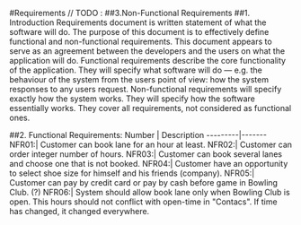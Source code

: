 #Requirements
// TODO : ##3.Non-Functional Requirements
##1. Introduction
Requirements document is written statement of what the software will do. 
The purpose of this document is to effectively define functional and non-functional requirements. This document appears to serve as an agreement between the developers and the users on what the application will do. 
Functional requirements describe the core functionality of the application. They will specify what software will do — e.g. the behaviour of the system from the users point of view: how the system responses to any users request. 
Non-functional requirements will specify exactly how the system works. They will specify how the software essentially works. They cover all requirements, not considered as functional ones.

##2. Functional Requirements:
Number | Description
---------|-------
NFR01:| Customer can book lane for an hour at least.
NFR02:| Customer can order integer number of hours.
NFR03:| Customer can book several lanes and choose one that is not booked.
NFR04:| Customer have an opportunity to select shoe size for himself and his friends (company).
NFR05:| Customer can pay by credit card or pay by cash before game in Bowling Club. (?)
NFR06:| System should allow book lane only when Bowling Club is open. This hours should not conflict with open-time in "Contacs". If time has changed, it changed everywhere.
